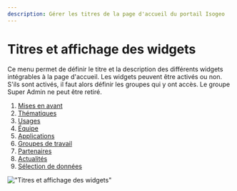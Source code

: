 ```yaml
---
description: Gérer les titres de la page d'accueil du portail Isogeo
---
```

# Titres et affichage des widgets

Ce menu permet de définir le titre et la description des différents widgets intégrables à la page d'accueil.
Les widgets peuvent être activés ou non. S'ils sont activés, il faut alors définir les groupes qui y ont accès. Le groupe Super Admin ne peut être retiré.  

1. [Mises en avant](widgets/frieze.md) 
2. [Thématiques](widgets/themes.md) 
3. [Usages](widgets/usages.md) 
4. [Équipe](widgets/team.md) 
5. [Applications](widgets/applications.md) 
6. [Groupes de travail](widgets/workgroup.md)
7. [Partenaires](widgets/partners.md)
8. [Actualités](widgets/news.md)
9. [Sélection de données](widgets/data-selection.md) 
 
!["Titres et affichage des widgets"](/assets/back_titles_widget.png)
